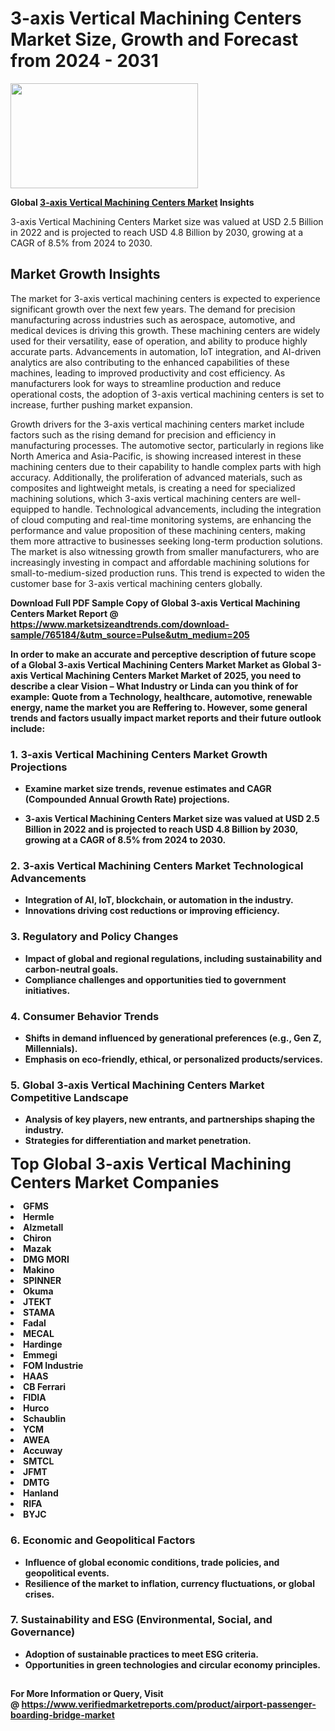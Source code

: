 <H1>3-axis Vertical Machining Centers Market Size, Growth and Forecast from 2024 - 2031</H1><img class="aligncenter size-medium wp-image-584254" src="https://thirdeyenews.in/wp-content/uploads/2024/09/Global-Market-Research-300x168.jpeg" alt="" width="300" height="168" /><p><strong>Global&nbsp;<a href="https://www.marketsizeandtrends.com/download-sample/765184/&amp;utm_source=Pulse&amp;utm_medium=205">3-axis Vertical Machining Centers Market</a> Insights</strong></p><p>3-axis Vertical Machining Centers Market size was valued at USD 2.5 Billion in 2022 and is projected to reach USD 4.8 Billion by 2030, growing at a CAGR of 8.5% from 2024 to 2030.</p><p><h2>Market Growth Insights</h2> <p>The market for 3-axis vertical machining centers is expected to experience significant growth over the next few years. The demand for precision manufacturing across industries such as aerospace, automotive, and medical devices is driving this growth. These machining centers are widely used for their versatility, ease of operation, and ability to produce highly accurate parts. Advancements in automation, IoT integration, and AI-driven analytics are also contributing to the enhanced capabilities of these machines, leading to improved productivity and cost efficiency. As manufacturers look for ways to streamline production and reduce operational costs, the adoption of 3-axis vertical machining centers is set to increase, further pushing market expansion.</p> <p><strong></strong></p> <p>Growth drivers for the 3-axis vertical machining centers market include factors such as the rising demand for precision and efficiency in manufacturing processes. The automotive sector, particularly in regions like North America and Asia-Pacific, is showing increased interest in these machining centers due to their capability to handle complex parts with high accuracy. Additionally, the proliferation of advanced materials, such as composites and lightweight metals, is creating a need for specialized machining solutions, which 3-axis vertical machining centers are well-equipped to handle. Technological advancements, including the integration of cloud computing and real-time monitoring systems, are enhancing the performance and value proposition of these machining centers, making them more attractive to businesses seeking long-term production solutions. The market is also witnessing growth from smaller manufacturers, who are increasingly investing in compact and affordable machining solutions for small-to-medium-sized production runs. This trend is expected to widen the customer base for 3-axis vertical machining centers globally.</p> <p><strong></p><p><span class=""><strong>Download Full PDF Sample Copy of Global 3-axis Vertical Machining Centers Market Report</strong> @ <a href="https://www.marketsizeandtrends.com/download-sample/765184/&amp;utm_source=Pulse&amp;utm_medium=205" target="_blank">https://www.marketsizeandtrends.com/download-sample/765184/&amp;utm_source=Pulse&amp;utm_medium=205</a></span></p><p>In order to make an accurate and perceptive description of future scope of a Global&nbsp;3-axis Vertical Machining Centers Market Market as Global&nbsp;3-axis Vertical Machining Centers Market Market of 2025, you need to describe a clear Vision &ndash; What Industry or Linda can you think of for example: Quote from a Technology, healthcare, automotive, renewable energy, name the market you are Reffering to. However, some general trends and factors usually impact market reports and their future outlook include:</p><h3>1.&nbsp;<strong>3-axis Vertical Machining Centers Market Growth Projections</strong></h3><ul><li>Examine market size trends, revenue estimates and CAGR (Compounded Annual Growth Rate) projections.</li><li><p>3-axis Vertical Machining Centers Market size was valued at USD 2.5 Billion in 2022 and is projected to reach USD 4.8 Billion by 2030, growing at a CAGR of 8.5% from 2024 to 2030.</p></li></ul><h3>2.&nbsp;<strong>3-axis Vertical Machining Centers Market Technological Advancements</strong></h3><ul><li>Integration of AI, IoT, blockchain, or automation in the industry.</li><li>Innovations driving cost reductions or improving efficiency.</li></ul><h3>3.&nbsp;<strong>Regulatory and Policy Changes</strong></h3><ul><li>Impact of global and regional regulations, including sustainability and carbon-neutral goals.</li><li>Compliance challenges and opportunities tied to government initiatives.</li></ul><h3>4.&nbsp;<strong>Consumer Behavior Trends</strong></h3><ul><li>Shifts in demand influenced by generational preferences (e.g., Gen Z, Millennials).</li><li>Emphasis on eco-friendly, ethical, or personalized products/services.</li></ul><h3>5.&nbsp;<strong>Global 3-axis Vertical Machining Centers Market Competitive Landscape</strong></h3><ul><li>Analysis of key players, new entrants, and partnerships shaping the industry.</li><li>Strategies for differentiation and market penetration.</li></ul><p data-pm-slice="1 1 []"><span style="color: inherit; font-family: inherit; font-size: 25px;">Top Global 3-axis Vertical Machining Centers Market Companies</span></p><div class="" data-test-id=""><p><li> GFMS</li><li> Hermle</li><li> Alzmetall</li><li> Chiron</li><li> Mazak</li><li> DMG MORI</li><li> Makino</li><li> SPINNER</li><li> Okuma</li><li> JTEKT</li><li> STAMA</li><li> Fadal</li><li> MECAL</li><li> Hardinge</li><li> Emmegi</li><li> FOM Industrie</li><li> HAAS</li><li> CB Ferrari</li><li> FIDIA</li><li> Hurco</li><li> Schaublin</li><li> YCM</li><li> AWEA</li><li> Accuway</li><li> SMTCL</li><li> JFMT</li><li> DMTG</li><li> Hanland</li><li> RIFA</li><li> BYJC</li></p></div><h3>6.&nbsp;<strong>Economic and Geopolitical Factors</strong></h3><ul><li>Influence of global economic conditions, trade policies, and geopolitical events.</li><li>Resilience of the market to inflation, currency fluctuations, or global crises.</li></ul><h3>7.&nbsp;<strong>Sustainability and ESG (Environmental, Social, and Governance)</strong></h3><ul><li>Adoption of sustainable practices to meet ESG criteria.</li><li>Opportunities in green technologies and circular economy principles.</li></ul><h2><strong style="font-size: 14px;">For More Information or Query, Visit @&nbsp;</strong><a style="background-color: #ffffff; font-size: 14px;" href="https://www.marketsizeandtrends.com/report/3-axis-vertical-machining-centers-market/" target="_blank">https://www.verifiedmarketreports.com/product/airport-passenger-boarding-bridge-market</a></h2>
